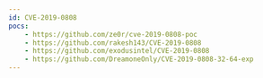 ```yaml
---
id: CVE-2019-0808
pocs:
    - https://github.com/ze0r/cve-2019-0808-poc
    - https://github.com/rakesh143/CVE-2019-0808
    - https://github.com/exodusintel/CVE-2019-0808
    - https://github.com/DreamoneOnly/CVE-2019-0808-32-64-exp
---
```

